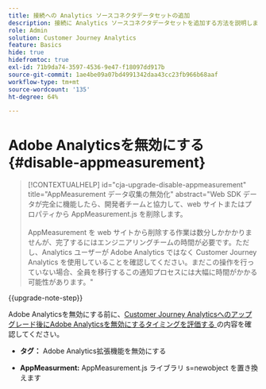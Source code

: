 ```yaml
---
title: 接続への Analytics ソースコネクタデータセットの追加
description: 接続に Analytics ソースコネクタデータセットを追加する方法を説明します
role: Admin
solution: Customer Journey Analytics
feature: Basics
hide: true
hidefromtoc: true
exl-id: 71b9da74-3597-4536-9e47-f18097dd917b
source-git-commit: 1ae4be09a07bd4991342daa43cc23fb966b68aaf
workflow-type: tm+mt
source-wordcount: '135'
ht-degree: 64%

---
```


# Adobe Analyticsを無効にする {#disable-appmeasurement}

<!-- markdownlint-disable MD034 -->

>[!CONTEXTUALHELP]
>id="cja-upgrade-disable-appmeasurement"
>title="AppMeasurement データ収集の無効化"
>abstract="Web SDK データが完全に機能したら、開発者チームと協力して、web サイトまたはプロパティから AppMeasurement.js を削除します。<br><br>AppMeasurement を web サイトから削除する作業は数分しかかかりませんが、完了するにはエンジニアリングチームの時間が必要です。ただし、Analytics ユーザーが Adobe Analytics ではなく Customer Journey Analytics を使用していることを確認してください。まだこの操作を行っていない場合、全員を移行するこの通知プロセスには大幅に時間がかかる可能性があります。"

<!-- markdownlint-enable MD034 -->

{{upgrade-note-step}}

Adobe Analyticsを無効にする前に、[Customer Journey Analyticsへのアップグレード後にAdobe Analyticsを無効にするタイミングを評価する ](/help/getting-started/cja-upgrade/cja-upgrade-fully-move.md) の内容を確認してください。

* **タグ：** Adobe Analytics拡張機能を無効にする

* **AppMeasurment:** AppMeasurement.js ライブラリ s=newobject を置き換えます
